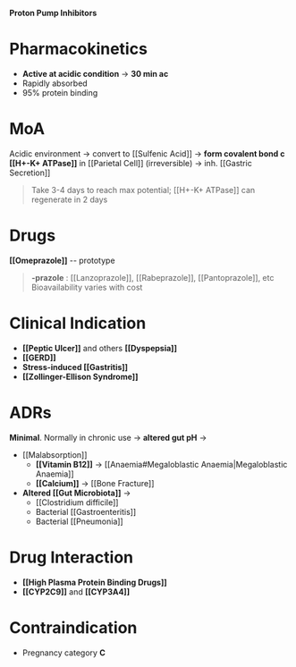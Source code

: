 **Proton Pump Inhibitors**

# Pharmacokinetics
- **Active at acidic condition** -> **30 min ac**
- Rapidly absorbed
- 95% protein binding

# MoA
Acidic environment -> convert to [[Sulfenic Acid]] -> **form covalent bond c [[H+-K+ ATPase]]** in [[Parietal Cell]] (irreversible) -> inh. [[Gastric Secretion]]
> Take 3-4 days to reach max potential; [[H+-K+ ATPase]] can regenerate in 2 days 

# Drugs
**[[Omeprazole]]** -- prototype
> **-prazole** : [[Lanzoprazole]], [[Rabeprazole]], [[Pantoprazole]], etc
> Bioavailability varies with cost

# Clinical Indication
- **[[Peptic Ulcer]]** and others **[[Dyspepsia]]**
- **[[GERD]]**
- **Stress-induced [[Gastritis]]**
- **[[Zollinger-Ellison Syndrome]]**

# ADRs
**Minimal**. Normally in chronic use -> **altered gut pH** ->
- [[Malabsorption]]
	- **[[Vitamin B12]]** -> [[Anaemia#Megaloblastic Anaemia|Megaloblastic Anaemia]]
	- **[[Calcium]]** -> [[Bone Fracture]]
- **Altered [[Gut Microbiota]]** -> 
	- [[Clostridium difficile]]
	- Bacterial [[Gastroenteritis]] 
	- Bacterial [[Pneumonia]]

# Drug Interaction
- **[[High Plasma Protein Binding Drugs]]**
- **[[CYP2C9]]** and **[[CYP3A4]]**

# Contraindication
- Pregnancy category **C**